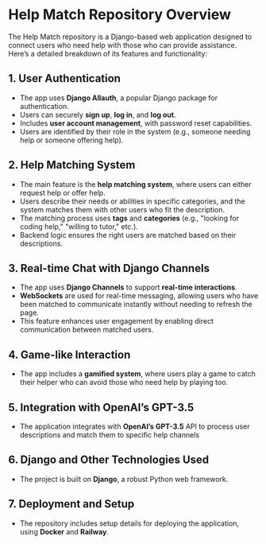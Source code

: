 # Help Match Repository Overview

The Help Match repository is a Django-based web application designed to connect users who need help with those who can provide assistance. Here’s a detailed breakdown of its features and functionality:

## 1. User Authentication
- The app uses **Django Allauth**, a popular Django package for authentication.
- Users can securely **sign up**, **log in**, and **log out**.
- Includes **user account management**, with password reset capabilities.
- Users are identified by their role in the system (e.g., someone needing help or someone offering help).

## 2. Help Matching System
- The main feature is the **help matching system**, where users can either request help or offer help.
- Users describe their needs or abilities in specific categories, and the system matches them with other users who fit the description.
- The matching process uses **tags** and **categories** (e.g., "looking for coding help," "willing to tutor," etc.).
- Backend logic ensures the right users are matched based on their descriptions.

## 3. Real-time Chat with Django Channels
- The app uses **Django Channels** to support **real-time interactions**.
- **WebSockets** are used for real-time messaging, allowing users who have been matched to communicate instantly without needing to refresh the page.
- This feature enhances user engagement by enabling direct communication between matched users.

## 4. Game-like Interaction
- The app includes a **gamified system**, where users play a game to catch their helper who can avoid those who need help by playing too.

## 5. Integration with OpenAI’s GPT-3.5
- The application integrates with **OpenAI’s GPT-3.5** API to process user descriptions and match them to specific help channels

## 6. Django and Other Technologies Used
- The project is built on **Django**, a robust Python web framework.

## 7. Deployment and Setup
- The repository includes setup details for deploying the application, using **Docker** and **Railway**.
